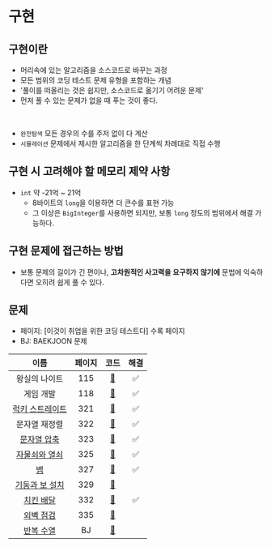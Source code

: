 # 구현

## 구현이란

- 머리속에 있는 알고리즘을 소스코드로 바꾸는 과정
- 모든 범위의 코딩 테스트 문제 유형을 포함하는 개념
- '풀이를 떠올리는 것은 쉽지만, 소스코드로 옮기기 어려운 문제'
- 먼저 풀 수 있는 문제가 없을 때 푸는 것이 좋다.

<br/>

- `완전탐색` 모든 경우의 수를 주저 없이 다 계산
- `시뮬레이션` 문제에서 제시한 알고리즘을 한 단계씩 차례대로 직접 수행

## 구현 시 고려해야 할 메모리 제약 사항

- `int` 약 -21억 ~ 21억
    - 8바이트의 `long`을 이용하면 더 큰수를 표현 가능
    - 그 이상은 `BigInteger`를 사용하면 되지만, 보통 `long` 정도의 범위에서 해결 가능하다.

## 구현 문제에 접근하는 방법

- 보통 문제의 길이가 긴 편이나, **고차원적인 사고력을 요구하지 않기에** 문법에 익숙하다면 오히려 쉽게 풀 수 있다.

## 문제

- 페이지: [이것이 취업을 위한 코딩 테스트다] 수록 페이지
- BJ: BAEKJOON 문제

|이름|페이지|코드|해결|
|:---:|:---:|:---:|:---:|
|왕실의 나이트|115|[🚀](./왕실의나이트.java)|✅|
|게임 개발|118|[🚀](./게임개발.java)|✅|
|[럭키 스트레이트](https://www.acmicpc.net/problem/18406)|321|[🚀](./럭키스트레이트.java)|✅|
|문자열 재정렬|322|[🚀](./문자열재정렬.java)|✅|
|[문자열 압축](https://programmers.co.kr/learn/courses/30/lessons/60057)|323|[🚀](./문자열압축.java)|✅|
|[자물쇠와 열쇠](https://programmers.co.kr/learn/courses/30/lessons/60059)|325|[🚀](./자물쇠와열쇠.java)|✅|
|[뱀](https://www.acmicpc.net/problem/3190)|327|[🚀](./뱀.java)|✅|
|[기둥과 보 설치](https://programmers.co.kr/learn/courses/30/lessons/60061)|329|[🚀](./기둥과보설치.java)| |
|[치킨 배달](https://www.acmicpc.net/problem/15686)|332|[🚀](./치킨배달.java)|✅|
|[외벽 점검](https://programmers.co.kr/learn/courses/30/lessons/60062)|335|[🚀](./외벽점검.java)| |
|[반복 수열](https://www.acmicpc.net/problem/2331)|BJ|[🚀](./반복수열.java)| |